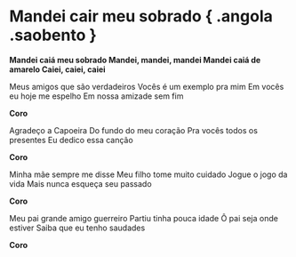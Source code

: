 # Mandei cair meu sobrado { .angola .saobento }

**Mandei caiá meu sobrado
Mandei, mandei, mandei
Mandei caiá de amarelo
Caiei, caiei, caiei**

Meus amigos que são verdadeiros
Vocês é um exemplo pra mim
Em vocês eu hoje me espelho
Em nossa amizade sem fim

**Coro**

Agradeço a Capoeira
Do fundo do meu coração
Pra vocês todos os presentes
Eu dedico essa canção

**Coro**

Minha mãe sempre me disse
Meu filho tome muito cuidado
Jogue o jogo da vida
Mais nunca esqueça seu passado

**Coro**

Meu pai grande amigo guerreiro
Partiu tinha pouca idade
Ô pai seja onde estiver
Saiba que eu tenho saudades

**Coro**

[1]: https://www.youtube.com/watch?t=98&v=fNCKUz_kaf0
